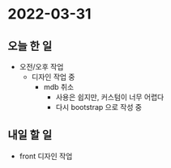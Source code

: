 # 2022-03-31
## 오늘 한 일
- 오전/오후 작업
    - 디자인 작업 중
        - mdb 취소
          - 사용은 쉽지만, 커스텀이 너무 어렵다
          - 다시 bootstrap 으로 작성 중
## 내일 할 일
- front 디자인 작업
